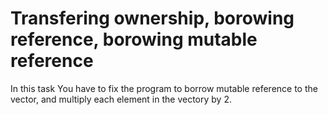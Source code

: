 # Transfering ownership, borowing reference, borowing mutable reference

In this task You have to fix the program to borrow mutable reference to the vector, and multiply each element in the vectory by 2.

